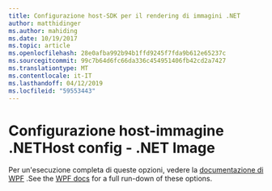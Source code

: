 ```yaml
---
title: Configurazione host-SDK per il rendering di immagini .NET
author: matthidinger
ms.author: mahiding
ms.date: 10/19/2017
ms.topic: article
ms.openlocfilehash: 28e0afba992b94b1ffd9245f7fda9b612e65237c
ms.sourcegitcommit: 99c7b64d6fc66da336c454951406fb42cd2a7427
ms.translationtype: MT
ms.contentlocale: it-IT
ms.lasthandoff: 04/12/2019
ms.locfileid: "59553443"
---
```

# <a name="host-config---net-image"></a><span data-ttu-id="ce82e-102">Configurazione host-immagine .NET</span><span class="sxs-lookup"><span data-stu-id="ce82e-102">Host config - .NET Image</span></span>

<span data-ttu-id="ce82e-103">Per un'esecuzione completa di queste opzioni, vedere la [documentazione di WPF](../net-wpf/getting-started.md) .</span><span class="sxs-lookup"><span data-stu-id="ce82e-103">See the [WPF docs](../net-wpf/getting-started.md) for a full run-down of these options.</span></span>